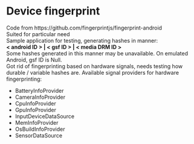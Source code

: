 <div>
    <h1> Device fingerprint </h1>
    <p>
        Code from https://github.com/fingerprintjs/fingerprint-android
        <br>
        Suited for particular need
        <br>
        Sample application for testing, generating hashes in manner: 
        <br>
        <b>&lt android ID &gt | &lt gsf ID &gt | &lt media DRM ID &gt</b>
        <br>
        Some hashes generated in this manner may be unavailable. On emulated Android, gsf ID is Null.
        <br>
        Got rid of fingerprinting based on hardware signals, needs testing how durable / variable hashes are.
        Available signal providers for hardware fingerprinting:
        <ul>
            <li>BatteryInfoProvider</li>
            <li>CameraInfoProvider</li>
            <li>CpuInfoProvider</li>
            <li>GpuInfoProvider</li>
            <li>InputDeviceDataSource</li>
            <li>MemInfoProvider</li>
            <li>OsBuildInfoProvider</li>
            <li>SensorDataSource</li>
        </ul>
    </p>
</div>

